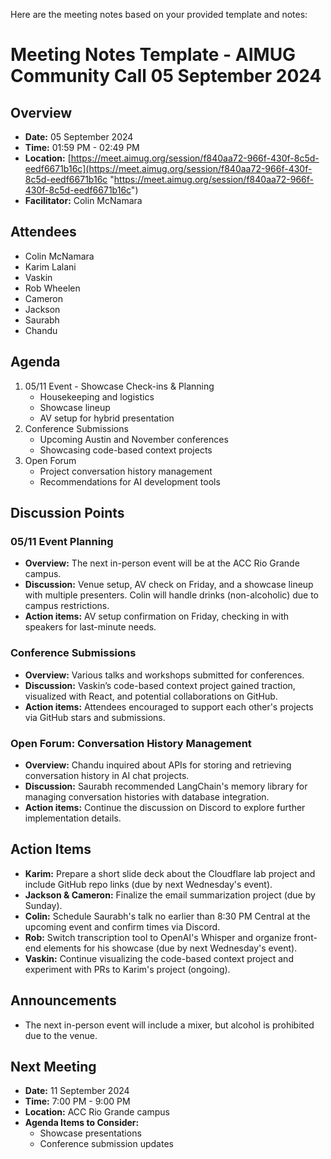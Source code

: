 Here are the meeting notes based on your provided template and notes:

# Meeting Notes Template - AIMUG Community Call 05 September 2024

## Overview
* **Date:** 05 September 2024
* **Time:** 01:59 PM - 02:49 PM
* **Location:** [https://meet.aimug.org/session/f840aa72-966f-430f-8c5d-eedf6671b16c](https://meet.aimug.org/session/f840aa72-966f-430f-8c5d-eedf6671b16c "https://meet.aimug.org/session/f840aa72-966f-430f-8c5d-eedf6671b16c")
* **Facilitator:** Colin McNamara

## Attendees
* Colin McNamara
* Karim Lalani
* Vaskin
* Rob Wheelen
* Cameron
* Jackson
* Saurabh
* Chandu

## Agenda
1. 05/11 Event - Showcase Check-ins & Planning
    * Housekeeping and logistics
    * Showcase lineup
    * AV setup for hybrid presentation
2. Conference Submissions
    * Upcoming Austin and November conferences
    * Showcasing code-based context projects
3. Open Forum
    * Project conversation history management
    * Recommendations for AI development tools

## Discussion Points

### 05/11 Event Planning
* **Overview:** The next in-person event will be at the ACC Rio Grande campus.
* **Discussion:** Venue setup, AV check on Friday, and a showcase lineup with multiple presenters. Colin will handle drinks (non-alcoholic) due to campus restrictions.
* **Action items:** AV setup confirmation on Friday, checking in with speakers for last-minute needs.

### Conference Submissions
* **Overview:** Various talks and workshops submitted for conferences.
* **Discussion:** Vaskin’s code-based context project gained traction, visualized with React, and potential collaborations on GitHub.
* **Action items:** Attendees encouraged to support each other's projects via GitHub stars and submissions.

### Open Forum: Conversation History Management
* **Overview:** Chandu inquired about APIs for storing and retrieving conversation history in AI chat projects.
* **Discussion:** Saurabh recommended LangChain's memory library for managing conversation histories with database integration.
* **Action items:** Continue the discussion on Discord to explore further implementation details.

## Action Items
* **Karim:** Prepare a short slide deck about the Cloudflare lab project and include GitHub repo links (due by next Wednesday's event).
* **Jackson & Cameron:** Finalize the email summarization project (due by Sunday).
* **Colin:** Schedule Saurabh's talk no earlier than 8:30 PM Central at the upcoming event and confirm times via Discord.
* **Rob:** Switch transcription tool to OpenAI's Whisper and organize front-end elements for his showcase (due by next Wednesday's event).
* **Vaskin:** Continue visualizing the code-based context project and experiment with PRs to Karim's project (ongoing).

## Announcements

* The next in-person event will include a mixer, but alcohol is prohibited due to the venue.

## Next Meeting
* **Date:** 11 September 2024
* **Time:** 7:00 PM - 9:00 PM
* **Location:** ACC Rio Grande campus
* **Agenda Items to Consider:**
    * Showcase presentations
    * Conference submission updates